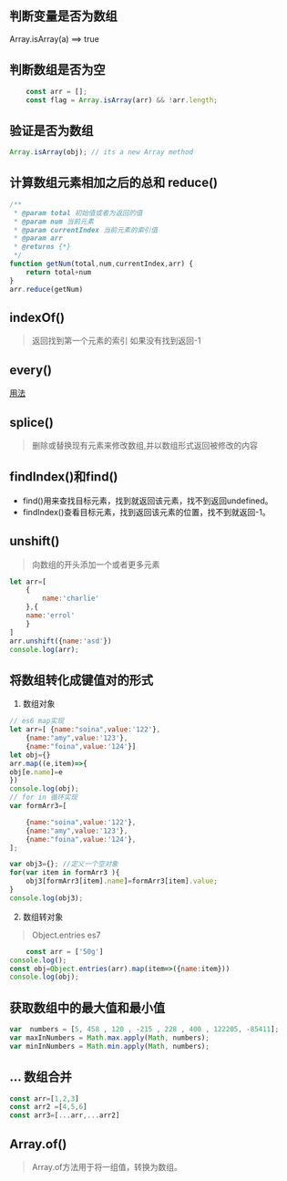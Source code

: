 ## 判断变量是否为数组
Array.isArray(a) ==> true

## 判断数组是否为空
```javascript
    const arr = [];
    const flag = Array.isArray(arr) && !arr.length;
```

## 验证是否为数组
```javascript
Array.isArray(obj); // its a new Array method
```

## 计算数组元素相加之后的总和 reduce()
```javascript
/**
 * @param total 初始值或者为返回的值
 * @param num 当前元素
 * @param currentIndex 当前元素的索引值
 * @param arr
 * @returns {*}
 */
function getNum(total,num,currentIndex,arr) {
    return total+num
}
arr.reduce(getNum)

```

## indexOf() 
> 返回找到第一个元素的索引 如果没有找到返回-1

## every()
[用法](http://www.runoob.com/jsref/jsref-every.html)

## splice()
> 删除或替换现有元素来修改数组,并以数组形式返回被修改的内容

## findIndex()和find()
- find()用来查找目标元素，找到就返回该元素，找不到返回undefined。   
- findIndex()查看目标元素，找到返回该元素的位置，找不到就返回-1。

## unshift()
> 向数组的开头添加一个或者更多元素
```javascript
let arr=[
    {
        name:'charlie'
    },{
    name:'errol'
    }
]
arr.unshift({name:'asd'})
console.log(arr);
```

## 将数组转化成键值对的形式
1. 数组对象
```javascript
// es6 map实现
let arr=[ {name:"soina",value:'122'},
    {name:"amy",value:'123'},
    {name:"foina",value:'124'}]
let obj={}
arr.map((e,item)=>{
obj[e.name]=e
})
console.log(obj);
// for in 循环实现
var formArr3=[

    {name:"soina",value:'122'},
    {name:"amy",value:'123'},
    {name:"foina",value:'124'},
];

var obj3={}; //定义一个空对象
for(var item in formArr3 ){
    obj3[formArr3[item].name]=formArr3[item].value;
}
console.log(obj3);
```
2. 数组转对象
> Object.entries es7
```javascript
    const arr = ['50g']
console.log();
const obj=Object.entries(arr).map(item=>({name:item}))
console.log(obj);
```

## 获取数组中的最大值和最小值
```javascript
var  numbers = [5, 458 , 120 , -215 , 228 , 400 , 122205, -85411]; 
var maxInNumbers = Math.max.apply(Math, numbers); 
var minInNumbers = Math.min.apply(Math, numbers);
```

## ... 数组合并
```javascript
const arr=[1,2,3]
const arr2 =[4,5,6]
const arr3=[...arr,...arr2]
```

## Array.of()
> Array.of方法用于将一组值，转换为数组。


